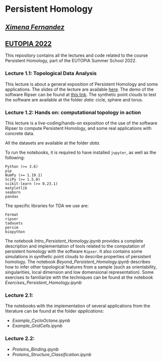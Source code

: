 # Persistent Homology
##  <a href="https://ximenafernandez.github.io/">  _Ximena Fernandez_ </a>
## <a href="https://eutopia.unitn.eu/eutopia-summer-school/"> EUTOPIA 2022 </a>

<!--<img src="figures/filtration_circle.gif" width="300" height="300" class="center"/>-->

This repository contains all the lectures and code related to the course Persistent Homology, part of the EUTOPIA Summer School 2022.

### Lecture 1.1: Topological Data Analysis
This lecture is about a general exposition of Persistent Homology and some applications. The slides of the lecture are available <a href="https://ximenafernandez.github.io/reveal.js-presentations/slides/PersistentHomology_EUTOPIA.html"> here</a>.
The demo of the software Ripser can be found at <a href="https://live.ripser.org/"> this link</a>. The synthetic point clouds to test the software are available at the folder _data_: cicle, sphere and torus.


### Lecture 1.2: Hands on: computational topology in action
This lecture is a live-coding/hands-on exposition of the use of the software Ripser to compute Persistent Homology, and some real applications with concrete data.

 All the datasets are available at the folder _data_.

 To run the notebooks, it is required to have installed ```jupyter```, as well as the following:
 ``` 
Python (>= 3.6)
pip
NumPy (>= 1.19.1)
SciPy (>= 1.5.0)
scikit-learn (>= 0.23.1)
matplotlib
seaborn
pandas

```

The specific libraries for TDA we use are:
```
Fermat
ripser
tadasets
persim
biopython
```

The notebook _Intro_Persistent_Homology.ipynb_ provides a complete description and implementation of tools related to the computation of persistent homology with the software ```Ripser```. It also contains  some simulations in synthetic point clouds to describe properties of persistent homology. The notebook _Beyond_Persistent_Homology.ipynb_ describes how to infer other topological features from a sample (such as orientability, singularities, local dimension and low domensional representation).
Some exercises to familiarize with the techniques can be found at the notebook _Exercises_Persistent_Homology.ipynb_

### Lecture 2.1: 
The notebooks with the implementation of several applications from the literature can be found at the folder _applications_:
 - _Example_CycloOctane.ipynb_
 - _Example_GridCells.ipynb_


### Lecture 2.2: 
 - _Proteins_Binding.ipynb_
 - _Proteins_Structure_Classification.ipynb_ 


